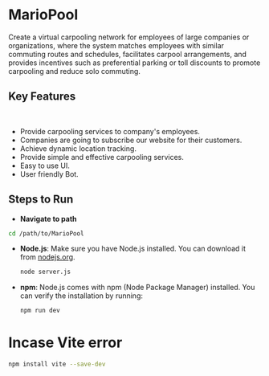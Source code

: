 # MarioPool
Create a virtual carpooling network for employees of large companies or organizations, where the system matches employees with similar commuting routes and schedules, facilitates carpool arrangements, and provides incentives such as preferential parking or toll discounts to promote carpooling and reduce solo commuting. 

## Key Features
​
- Provide carpooling services to company's employees.​
- Companies are going to subscribe our website for their customers.​
- Achieve dynamic location tracking. ​
- Provide simple and effective carpooling services.​
- Easy to use UI.​
- User friendly Bot.
  
## Steps to Run
- **Navigate to path**
 ```bash
cd /path/to/MarioPool
```
- **Node.js**: Make sure you have Node.js installed. You can download it from [nodejs.org](https://nodejs.org/).
  ```bash
  node server.js
- **npm**: Node.js comes with npm (Node Package Manager) installed. You can verify the installation by running:
  ```bash
  npm run dev

# Incase Vite error 
```bash
npm install vite --save-dev

